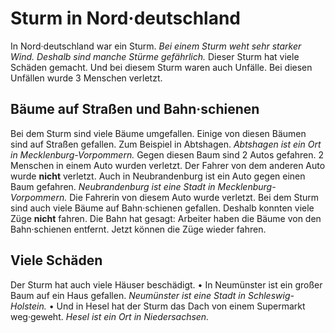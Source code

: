 # Sturm in Nord·deutschland

In Nord·deutschland war ein Sturm. 
*Bei einem Sturm weht sehr starker Wind.* 
*Deshalb sind manche Stürme gefährlich.* Dieser Sturm hat viele Schäden gemacht. Und bei diesem Sturm waren auch Unfälle. Bei diesen Unfällen wurde 3 Menschen verletzt. 

## Bäume auf Straßen und Bahn·schienen
Bei dem Sturm sind viele Bäume umgefallen. Einige von diesen Bäumen sind auf Straßen gefallen. Zum Beispiel in Abtshagen. 
*Abtshagen ist ein Ort in Mecklenburg-Vorpommern.* Gegen diesen Baum sind 2 Autos gefahren. 2 Menschen in einem Auto wurden verletzt. Der Fahrer von dem anderen Auto wurde **nicht** verletzt. 
Auch in Neubrandenburg ist ein Auto gegen einen Baum gefahren. 
*Neubrandenburg ist eine Stadt in Mecklenburg-Vorpommern.* Die Fahrerin von diesem Auto wurde verletzt. 
Bei dem Sturm sind auch viele Bäume auf Bahn·schienen gefallen. Deshalb konnten viele Züge **nicht** fahren. Die Bahn hat gesagt: Arbeiter haben die Bäume von den Bahn·schienen entfernt. Jetzt können die Züge wieder fahren. 

## Viele Schäden
Der Sturm hat auch viele Häuser beschädigt. • In Neumünster ist ein großer Baum auf ein Haus gefallen. 
*Neumünster ist eine Stadt in Schleswig-Holstein.* • Und in Hesel hat der Sturm das Dach von einem Supermarkt weg·geweht. 
*Hesel ist ein Ort in Niedersachsen.* 
